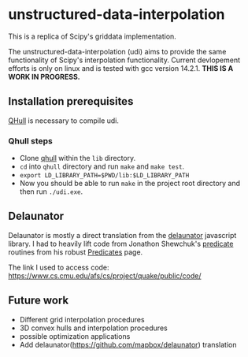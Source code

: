# unstructured-data-interpolation

This is a replica of Scipy's griddata implementation.

The unstructured-data-interpolation (udi) aims to provide 
the same functionality of Scipy's interpolation functionality. Current 
devlopement efforts is only on linux and is tested with gcc version 14.2.1. **THIS IS A WORK IN PROGRESS.**

## Installation prerequisites

[QHull](http://www.qhull.org/) is necessary to compile udi.

[qhull github]: https://github.com/qhull/qhull

### Qhull steps

- Clone [qhull](https://github.com/qhull/qhull) within the `lib` directory.
- `cd` into `qhull` directory and run `make` and `make test`.
- `export LD_LIBRARY_PATH=$PWD/lib:$LD_LIBRARY_PATH`
- Now you should be able to run `make` in the project root directory and then run `./udi.exe`.

## Delaunator

Delaunator is mostly a direct translation from the [delaunator](https://github.com/mapbox/delaunator/tree/main) javascript library.  I had to heavily lift code from Jonathon Shewchuk's [predicate](https://www.cs.cmu.edu/afs/cs/project/quake/public/code/) routines from his robust [Predicates](https://www.cs.cmu.edu/~quake/robust.html) page.

The link I used to access code: https://www.cs.cmu.edu/afs/cs/project/quake/public/code/



## Future work
- Different grid interpolation procedures
- 3D convex hulls and interpolation procedures
- possible optimization applications
- Add delaunator(https://github.com/mapbox/delaunator) translation

